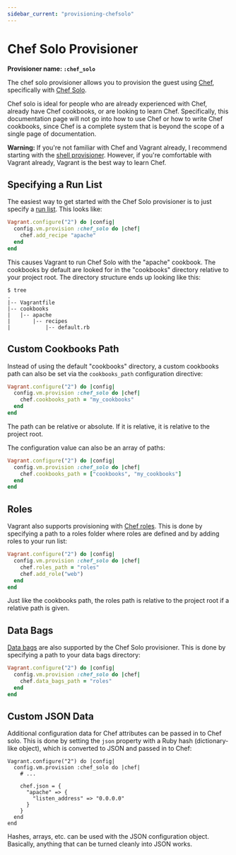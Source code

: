 ```yaml
---
sidebar_current: "provisioning-chefsolo"
---
```


# Chef Solo Provisioner

**Provisioner name: `:chef_solo`**

The chef solo provisioner allows you to provision the guest using
[Chef](http://www.opscode.com/chef/), specifically with
[Chef Solo](http://wiki.opscode.com/display/chef/Chef+Solo).

Chef solo is ideal for people who are already experienced with Chef,
already have Chef cookbooks, or are looking to learn Chef. Specifically,
this documentation page will not go into how to use Chef or how to write
Chef cookbooks, since Chef is a complete system that is beyond the scope
of a single page of documentation.

<div class="alert alert-warn">
	<p>
		<strong>Warning:</strong> If you're not familiar with Chef and Vagrant already,
		I recommend starting with the <a href="/v2/provisioning/shell.html">shell
		provisioner</a>. However, if you're comfortable with Vagrant already, Vagrant
		is the best way to learn Chef.
	</p>
</div>


## Specifying a Run List

The easiest way to get started with the Chef Solo provisioner is to just
specify a [run list](http://docs.opscode.com/essentials_cookbook_recipes_run_lists.html). This looks like:

```ruby
Vagrant.configure("2") do |config|
  config.vm.provision :chef_solo do |chef|
    chef.add_recipe "apache"
  end
end
```

This causes Vagrant to run Chef Solo with the "apache" cookbook. The cookbooks
by default are looked for in the "cookbooks" directory relative to your
project root. The directory structure ends up looking like this:

```
$ tree
.
|-- Vagrantfile
|-- cookbooks
|   |-- apache
|       |-- recipes
|           |-- default.rb
```

## Custom Cookbooks Path

Instead of using the default "cookbooks" directory, a custom cookbooks
path can also be set via the `cookbooks_path` configuration directive:

```ruby
Vagrant.configure("2") do |config|
  config.vm.provision :chef_solo do |chef|
    chef.cookbooks_path = "my_cookbooks"
  end
end
```

The path can be relative or absolute. If it is relative, it is relative
to the project root.

The configuration value can also be an array of paths:

```ruby
Vagrant.configure("2") do |config|
  config.vm.provision :chef_solo do |chef|
    chef.cookbooks_path = ["cookbooks", "my_cookbooks"]
  end
end
```

## Roles

Vagrant also supports provisioning with [Chef roles](http://wiki.opscode.com/display/chef/Roles).
This is done by specifying a path to a roles folder where roles are defined
and by adding roles to your run list:

```ruby
Vagrant.configure("2") do |config|
  config.vm.provision :chef_solo do |chef|
    chef.roles_path = "roles"
    chef.add_role("web")
  end
end
```

Just like the cookbooks path, the roles path is relative to the project
root if a relative path is given.

## Data Bags

[Data bags](http://wiki.opscode.com/display/chef/Data+Bags) are also
supported by the Chef Solo provisioner. This is done by specifying
a path to your data bags directory:

```ruby
Vagrant.configure("2") do |config|
  config.vm.provision :chef_solo do |chef|
    chef.data_bags_path = "roles"
  end
end
```

## Custom JSON Data

Additional configuration data for Chef attributes can be passed in
to Chef solo. This is done by setting the `json` property with a Ruby
hash (dictionary-like object), which is converted to JSON and passed
in to Chef:

```
Vagrant.configure("2") do |config|
  config.vm.provision :chef_solo do |chef|
    # ...

    chef.json = {
      "apache" => {
        "listen_address" => "0.0.0.0"
      }
    }
  end
end
```

Hashes, arrays, etc. can be used with the JSON configuration object. Basically,
anything that can be turned cleanly into JSON works.

